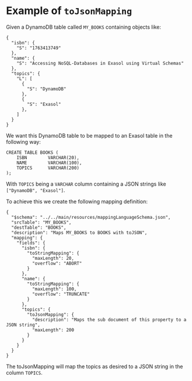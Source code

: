 # Example of `toJsonMapping`

Given a DynamoDB table called `MY_BOOKS` containing objects like:

```
{
  "isbn": {
    "S": "1763413749"
  },
  "name": {
    "S": "Accessing NoSQL-Databases in Exasol using Virtual Schemas"
  },
  "topics": {
    "L": [
      {
        "S": "DynamoDB"
      },
      {
        "S": "Exasol"
      },
    ]
  }
}
```

We want this DynamoDB table to be mapped to an Exasol table in the following way:

```
CREATE TABLE BOOKS (
    ISBN        VARCHAR(20),
    NAME        VARCHAR(100),
    TOPICS      VARCHAR(200)
);
```
 
With `TOPICS` being a `VARCHAR` column containing a JSON strings like `["DynamoDB", "Exasol"]`.

To achieve this we create the following mapping definition:  

```
{
  "$schema": "../../main/resources/mappingLanguageSchema.json",
  "srcTable": "MY_BOOKS",
  "destTable": "BOOKS",
  "description": "Maps MY_BOOKS to BOOKS with toJSON",
  "mapping": {
    "fields": {
      "isbn": {
        "toStringMapping": {
          "maxLength": 20,
          "overflow": "ABORT"
        }
      },
      "name": {
        "toStringMapping": {
          "maxLength": 100,
          "overflow": "TRUNCATE"
        }
      },
      "topics": {
        "toJsonMapping": {
          "description": "Maps the sub document of this property to a JSON string",
          "maxLength": 200
        }
      }
    }
  }
}
```

The toJsonMapping will map the topics as desired to a JSON string in the column `TOPICS`.
